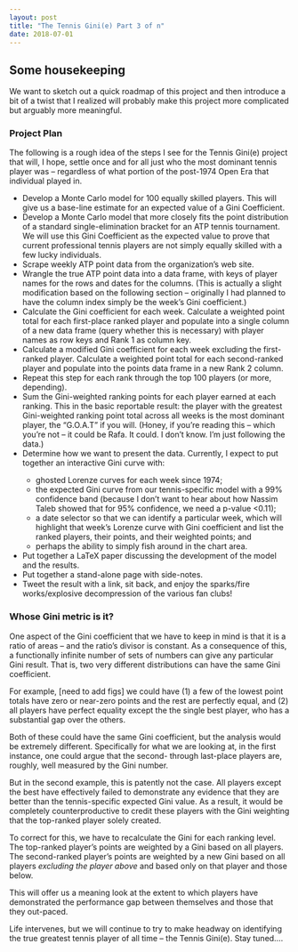 ```yaml
---
layout: post
title: "The Tennis Gini(e) Part 3 of n"
date: 2018-07-01
---
```


<h2>
Some housekeeping
</h2>

<p>
We want to sketch out a quick roadmap of this project and then introduce a bit of a twist that I realized will probably make this project more complicated but arguably more meaningful.
</p>

<h3>
Project Plan
</h3>

<p>
The following is a rough idea of the steps I see for the Tennis Gini(e) project that will, I hope, settle once and for all just who the most dominant tennis player was – regardless of what portion of the post-1974 Open Era that individual played in.
</p>

<ul>
  <li>Develop a Monte Carlo model for 100 equally skilled players.  This will give us a base-line estimate for an expected value of a Gini Coefficient.</li>
  <li>Develop a Monte Carlo model that more closely fits the point distribution of a standard single-elimination bracket for an ATP tennis tournament. We will use this Gini Coefficient as the expected value to prove that current professional tennis players are not simply equally skilled with a few lucky individuals.</li>
  <li>Scrape weekly ATP point data from the organization’s web site.</li>
  <li>Wrangle the true ATP point data into a data frame, with keys of player names for the rows and dates for the columns.  (This is actually a slight modification based on the following section – originally I had planned to have the column index simply be the week’s Gini coefficient.)</li>
  <li>Calculate the Gini coefficient for each week.  Calculate a weighted point total for each first-place ranked player and populate into a single column of a new data frame (query whether this is necessary) with player names as row keys and Rank 1 as column key.</li>
  <li>Calculate a modified Gini coefficient for each week excluding the first-ranked player. Calculate a weighted point total for each second-ranked player and populate into the points data frame in a new Rank 2 column.</li>
  <li>Repeat this step for each rank through the top 100 players (or more, depending).</li>
  <li>Sum the Gini-weighted ranking points for each player earned at each ranking.  This in the basic reportable result: the player with the greatest Gini-weighted ranking point total across all weeks is the most dominant player, the “G.O.A.T” if you will.  (Honey, if you’re reading this – which you’re not – it could be Rafa.  It could. I don’t know. I’m just following the data.)</li>
  <li>Determine how we want to present the data.  Currently, I expect to put together an interactive Gini curve with:</li>
    <ul>
      <li>ghosted Lorenze curves for each week since 1974;</li>
      <li>the expected Gini curve from our tennis-specific model with a 99% confidence band (because I don’t want to hear about how Nassim Taleb showed that for 95% confidence, we need a p-value <0.11);</li>
      <li>a date selector so that we can identify a particular week, which will highlight that week’s Lorenze curve with Gini coefficient and list the ranked players, their points, and their weighted points; and</li>
      <li>perhaps the ability to simply fish around in the chart area.</li>
    </ul>
  <li>Put together a LaTeX paper discussing the development of the model and the results.</li>
  <li>Put together a stand-alone page with side-notes.</li>
  <li>Tweet the result with a link, sit back, and enjoy the sparks/fire works/explosive decompression of the various fan clubs!</li>
</ul>

<h3>
Whose Gini metric is it?
</h3>

<p>
One aspect of the Gini coefficient that we have to keep in mind is that it is a ratio of areas – and the ratio’s divisor is constant.  As a consequence of this, a functionally infinite number of sets of numbers can give any particular Gini result.  That is, two very different distributions can have the same Gini coefficient.  
</p>

<p>
For example, 
[need to add figs]
we could have (1) a few of the lowest point totals have zero or near-zero points and the rest are perfectly equal, and (2) all players have perfect equality except the the single best player, who has a substantial gap over the others.  
</p>

<p>
Both of these could have the same Gini coefficient, but the analysis would be extremely different.  Specifically for what we are looking at, in the first instance, one could argue that the second- through last-place players are, roughly, well measured by the Gini number.  
</p>

<p>
But in the second example, this is patently not the case.  All players except the best have effectively failed to demonstrate any evidence that they are better than the tennis-specific expected Gini value. As a result, it would be completely counterproductive to credit these players with the Gini weighting that the top-ranked player solely created.
</p>

<p>
To correct for this, we have to recalculate the Gini for each ranking level.  The top-ranked player’s points are weighted by a Gini based on all players.  The second-ranked player’s points are weighted by a new Gini based on all players <em>excluding the player above</em> and based only on that player and those below.
</p>

<p>
This will offer us a meaning look at the extent to which players have demonstrated the performance gap between themselves and those that they out-paced.
</p>

<p>
Life intervenes, but we will continue to try to make headway on identifying the true greatest tennis player of all time – the Tennis Gini(e).  Stay tuned….
</p>
